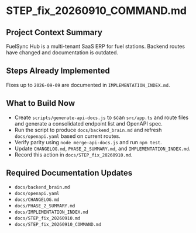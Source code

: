 # STEP_fix_20260910_COMMAND.md
## Project Context Summary
FuelSync Hub is a multi-tenant SaaS ERP for fuel stations. Backend routes have changed and documentation is outdated.

## Steps Already Implemented
Fixes up to `2026-09-09` are documented in `IMPLEMENTATION_INDEX.md`.

## What to Build Now
- Create `scripts/generate-api-docs.js` to scan `src/app.ts` and route files and generate a consolidated endpoint list and OpenAPI spec.
- Run the script to produce `docs/backend_brain.md` and refresh `docs/openapi.yaml` based on current routes.
- Verify parity using `node merge-api-docs.js` and run `npm test`.
- Update `CHANGELOG.md`, `PHASE_2_SUMMARY.md`, and `IMPLEMENTATION_INDEX.md`.
- Record this action in `docs/STEP_fix_20260910.md`.

## Required Documentation Updates
- `docs/backend_brain.md`
- `docs/openapi.yaml`
- `docs/CHANGELOG.md`
- `docs/PHASE_2_SUMMARY.md`
- `docs/IMPLEMENTATION_INDEX.md`
- `docs/STEP_fix_20260910.md`
- `docs/STEP_fix_20260910_COMMAND.md`
